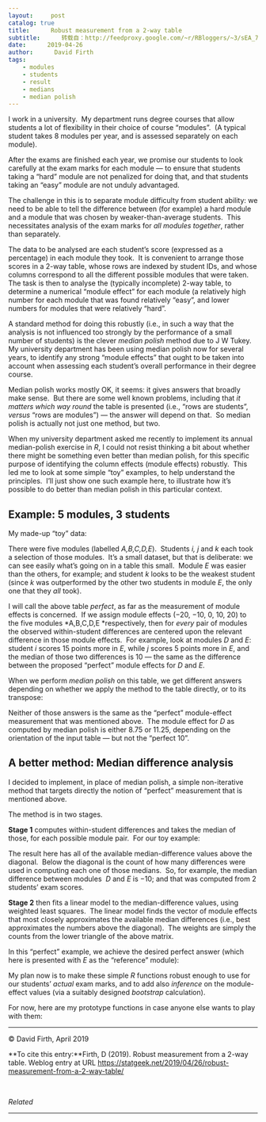 ```yaml
---
layout:     post
catalog: true
title:      Robust measurement from a 2-way table
subtitle:      转载自：http://feedproxy.google.com/~r/RBloggers/~3/sEA_7FN9SWE/
date:      2019-04-26
author:      David Firth
tags:
    - modules
    - students
    - result
    - medians
    - median polish
---
```






I work in a university.  My department runs degree courses that allow students a lot of flexibility in their choice of course “modules”.  (A typical student takes 8 modules per year, and is assessed separately on each module).

After the exams are finished each year, we promise our students to look carefully at the exam marks for each module — to ensure that students taking a “hard” module are not penalized for doing that, and that students taking an “easy” module are not unduly advantaged.

The challenge in this is to separate module difficulty from student ability: we need to be able to tell the difference between (for example) a hard module and a module that was chosen by weaker-than-average students.  This necessitates analysis of the exam marks for *all modules together*, rather than separately.

The data to be analysed are each student’s score (expressed as a percentage) in each module they took.  It is convenient to arrange those scores in a 2-way table, whose rows are indexed by student IDs, and whose columns correspond to all the different possible modules that were taken.  The task is then to analyse the (typically incomplete) 2-way table, to determine a numerical “module effect” for each module (a relatively high number for each module that was found relatively “easy”, and lower numbers for modules that were relatively “hard”.

A standard method for doing this robustly (i.e., in such a way that the analysis is not influenced too strongly by the performance of a small number of students) is the clever *median polish* method due to J W Tukey.  My university department has been using median polish now for several years, to identify any strong “module effects” that ought to be taken into account when assessing each student’s overall performance in their degree course.

Median polish works mostly OK, it seems: it gives answers that broadly make sense.  But there are some well known problems, including that *it matters which way round* the table is presented (i.e., “rows are students”, *versus* “rows are modules”) — the answer will depend on that.  So median polish is actually not just one method, but two.

When my university department asked me recently to implement its annual median-polish exercise in *R*, I could not resist thinking a bit about whether there might be something even better than median polish, for this specific purpose of identifying the column effects (module effects) robustly.  This led me to look at some simple “toy” examples, to help understand the principles.  I’ll just show one such example here, to illustrate how it’s possible to do better than median polish in this particular context.

## Example: 5 modules, 3 students

My made-up “toy” data:

There were five modules (labelled *A,B,C,D,E*).  Students *i, j* and *k* each took a selection of those modules.  It’s a small dataset, but that is deliberate: we can see easily what’s going on in a table this small.  Module *E* was easier than the others, for example; and student *k* looks to be the weakest student (since *k* was outperformed by the other two students in module *E*, the only one that they *all* took).

I will call the above table *perfect*, as far as the measurement of module effects is concerned.  If we assign module effects (−20, −10, 0, 10, 20) to the five modules *A,B,C,D,E *respectively, then for *every* pair of modules the observed within-student differences are centered upon the relevant difference in those module effects.  For example, look at modules *D* and *E*: student *i* scores 15 points more in *E*, while *j* scores 5 points more in *E*, and the median of those two differences is 10 — the same as the difference between the proposed “perfect” module effects for *D* and *E.*

When we perform *median polish* on this table, we get different answers depending on whether we apply the method to the table directly, or to its transpose:

Neither of those answers is the same as the “perfect” module-effect measurement that was mentioned above.  The module effect for *D* as computed by median polish is either 8.75 or 11.25, depending on the orientation of the input table — but not the “perfect 10”.

## A better method: Median difference analysis

I decided to implement, in place of median polish, a simple non-iterative method that targets directly the notion of “perfect” measurement that is mentioned above.

The method is in two stages.

**Stage 1** computes within-student differences and takes the median of those, for each possible module pair.  For our toy example:

The result here has all of the available median-difference values above the diagonal.  Below the diagonal is the count of how many differences were used in computing each one of those medians.  So, for example, the median difference between modules  *D* and *E* is −10; and that was computed from 2 students’ exam scores.

**Stage 2** then fits a linear model to the median-difference values, using weighted least squares.  The linear model finds the vector of module effects that most closely approximates the available median differences (i.e., best approximates the numbers above the diagonal).  The weights are simply the counts from the lower triangle of the above matrix.

In this “perfect” example, we achieve the desired perfect answer (which here is presented with *E* as the “reference” module):

My plan now is to make these simple *R* functions robust enough to use for our students’ *actual* exam marks, and to add also *inference* on the module-effect values (via a suitably designed *bootstrap* calculation).

For now, here are my prototype functions in case anyone else wants to play with them:

---

© David Firth, April 2019

**To cite this entry:**Firth, D (2019). Robust measurement from a 2-way table. Weblog entry at URL https://statgeek.net/2019/04/26/robust-measurement-from-a-2-way-table/

 


*Related*








---
